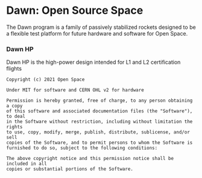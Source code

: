 # Dawn: Open Source Space
The Dawn program is a family of passively stabilized rockets designed to be a flexible test platform for future hardware and software for Open Space.

### Dawn HP
Dawn HP is the high-power design intended for L1 and L2 certification flights

    Copyright (c) 2021 Open Space
    
    Under MIT for software and CERN OHL v2 for hardware
    
    Permission is hereby granted, free of charge, to any person obtaining a copy
    of this software and associated documentation files (the "Software"), to deal
    in the Software without restriction, including without limitation the rights
    to use, copy, modify, merge, publish, distribute, sublicense, and/or sell
    copies of the Software, and to permit persons to whom the Software is
    furnished to do so, subject to the following conditions:

    The above copyright notice and this permission notice shall be included in all
    copies or substantial portions of the Software.

